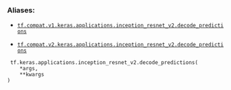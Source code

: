 

### Aliases:

- [ `tf.compat.v1.keras.applications.inception_resnet_v2.decode_predictions` ](/api_docs/python/tf/keras/applications/inception_resnet_v2/decode_predictions)

- [ `tf.compat.v2.keras.applications.inception_resnet_v2.decode_predictions` ](/api_docs/python/tf/keras/applications/inception_resnet_v2/decode_predictions)



```
 tf.keras.applications.inception_resnet_v2.decode_predictions(
    *args,
    **kwargs
)
 
```

